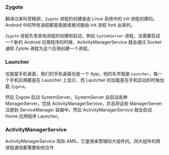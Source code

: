 ### Zygote

翻译过来叫受精卵，`Zygote` 进程的创建是由 Linux 系统中的 init 进程创建的。Android 中的所有进程都是直接或者间接由 init 进程 fork 出来的。

`Zygote` 进程负责其他进程的创建和启动，例如 `SystemServer` 进程，当需要启动一个新的 Android 应用程序的时候，ActivityManagerService 就会通过 Socket 通知 Zytote 进程为这个应用创建一个进程。

### Launcher

也就是手机桌面，我们的手机桌面也是一个 App，他的名字就是 `Launcher`，每一个手机应用都是在 Launcher 上显示，而 Launcher 的加载是在手机启动的时候加载 `Zygote`。

然后 Zygote 启动 SystemServer。SystemServer 会启动各种 ManagerServer，包括 ActivityManagerService，并且将这些 ManagerServer 注册到 ServiceManager 容器中。然后 ActivityManagerService 就会启动 Home 应用程序 Launcher。

### ActivityManagerService

ActivityManagerService 简称 AMS，它是用来管理四大组件的。四大组件的跨进程通信都需要和他合作

